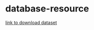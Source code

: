 # database-resource

[link to download dataset](https://github.com/Microsoft/sql-server-samples/releases/tag/wide-world-importers-v1.0)
